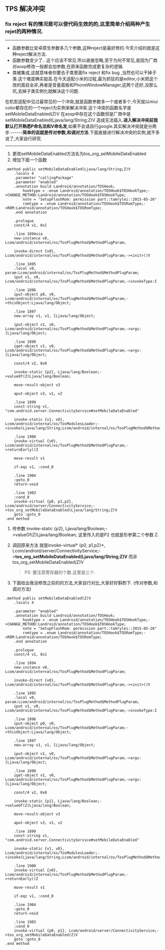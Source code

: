 
## TPS 解决冲突

### **fix reject 有的情况是可以使代码生效的的,这里简单介绍两种产生rejet的两种情况.**

---

- 函数参数比安卓原生参数多几个参数,这种reject是最好修的.今天介绍的就是这种reject解决方法.
- 函数参数变少了.. 这个应该不常见.所以直接忽略,至于为何不常见,是因为厂商对aosp修改一般都会加参数,在原来函数完成更复杂的逻辑.
- 类被集成,这就意味者你要去子类里面fix reject 和fix bug ,当然也可以干掉子类.这个难度确实挺高.在今天适配小米的过程,最为抓狂的是editor,小米把这个改的面目全非,再者是音量面板和PhoneWindowManager,这两个还好,没那么坑,去掉子类实例化就解决这个问题.

在机型适配中见过最常见的一个冲突,就是函数参数多一个或者多个,今天就以miui color都存在的一个reject为实例来解决冲突.这个冲突的函数名字是setMobileDataEnabled(Z)V 在aosp中存在这个函数但是厂商中是setMobileDataEnabled(Ljava/lang/String;Z)V 造成无法插入.**进入解决冲突前我默认打开熟悉P命名法和V命名发**,如果不会请自行google.其实解决冲突就是分两步.------**简单的说就是传对参数,和调对方法**.下面直接进行解决冲突的实例,就不多说了,大家自行研究.

---

1. 更改setMobileDataEnabled方法名为tos_org_setMobileDataEnabled
2. 增加下面一个函数

``` smali
.method public setMobileDataEnabled(Ljava/lang/String;Z)V
    .locals 4
    .parameter "callingPackage"
    .parameter "enabled"
    .annotation build Landroid/annotation/TOSHook;
        hooktype = .enum Landroid/annotation/TOSHook$TOSHookType;->CHANGE_METHOD:Landroid/annotation/TOSHook$TOSHookType;
        note = "SetupFlashRom: permission part::tamrylei::2015-05-26"
        romtype = .enum Landroid/annotation/TOSHook$TOSRomType;->ROM:Landroid/annotation/TOSHook$TOSRomType;
    .end annotation

    .prologue
    const/4 v1, 0x1

    .line 1894xia
    new-instance v0, Lcom/android/internal/os/TosPlugMethod$MethodPlugParam;

    invoke-direct {v0}, Lcom/android/internal/os/TosPlugMethod$MethodPlugParam;-><init>()V

    .line 1895
    .local v0, param:Lcom/android/internal/os/TosPlugMethod$MethodPlugParam;
    iput v1, v0, Lcom/android/internal/os/TosPlugMethod$MethodPlugParam;->invokeType:I

    .line 1896
    iput-object p0, v0, Lcom/android/internal/os/TosPlugMethod$MethodPlugParam;->thisObject:Ljava/lang/Object;

    .line 1897
    new-array v1, v1, [Ljava/lang/Object;

    iput-object v1, v0, Lcom/android/internal/os/TosPlugMethod$MethodPlugParam;->args:[Ljava/lang/Object;

    .line 1898
    iget-object v1, v0, Lcom/android/internal/os/TosPlugMethod$MethodPlugParam;->args:[Ljava/lang/Object;

    const/4 v2, 0x0

    invoke-static {p2}, Ljava/lang/Boolean;->valueOf(Z)Ljava/lang/Boolean;

    move-result-object v3

    aput-object v3, v1, v2

    .line 1899
    const-string v1, "com.android.server.ConnectivityService#setMobileDataEnabled"

    invoke-static {v1, v0}, Lcom/android/internal/os/TosModulesLoader;->invoke(Ljava/lang/String;Lcom/android/internal/os/TosPlugMethod$MethodPlugParam;)V

    .line 1900
    invoke-virtual {v0}, Lcom/android/internal/os/TosPlugMethod$MethodPlugParam;->returnEarly()Z

    move-result v1

    if-eqz v1, :cond_0

    .line 1904
    :goto_0
    return-void

    .line 1903
    :cond_0
    invoke-virtual {p0, p1,p2}, Lcom/android/server/ConnectivityService;->tos_org_setMobileDataEnabled(Ljava/lang/String;Z)V
    goto :goto_0
.end method
```

 1. 传参数 invoke-static {p2}, Ljava/lang/Boolean;->valueOf(Z)Ljava/lang/Boolean; 这里传入的是P2 也就是形参第二个参数 Z.
 2. 调回原来方法 就是invoke-virtual* {p0, p1,p2}*, Lcom/android/server/ConnectivityService;->**tos_org_setMobileDataEnabled(Ljava/lang/String;Z)V** 而非tos_org_setMobileDataEnabled(Z)V

	> PS: 要注意寄存器的个数.这里是三个. 

3. 下面给出我没修改之前的的方法,大家自行对比,大家好好斟酌下. (传对参数,和调对方法)
		
       
``` smali
.method public setMobileDataEnabled(Z)V
    .locals 4

    .parameter "enabled"
    .annotation build Landroid/annotation/TOSHook;
        hooktype = .enum Landroid/annotation/TOSHook$TOSHookType;->CHANGE_METHOD:Landroid/annotation/TOSHook$TOSHookType;
        note = "SetupFlashRom: permission part::tamrylei::2015-05-26"
        romtype = .enum Landroid/annotation/TOSHook$TOSRomType;->ROM:Landroid/annotation/TOSHook$TOSRomType;
    .end annotation

    .prologue
    const/4 v1, 0x1

    .line 1894
    new-instance v0, Lcom/android/internal/os/TosPlugMethod$MethodPlugParam;

    invoke-direct {v0}, Lcom/android/internal/os/TosPlugMethod$MethodPlugParam;-><init>()V

    .line 1895
    .local v0, param:Lcom/android/internal/os/TosPlugMethod$MethodPlugParam;
    iput v1, v0, Lcom/android/internal/os/TosPlugMethod$MethodPlugParam;->invokeType:I

    .line 1896
    iput-object p0, v0, Lcom/android/internal/os/TosPlugMethod$MethodPlugParam;->thisObject:Ljava/lang/Object;

    .line 1897
    new-array v1, v1, [Ljava/lang/Object;

    iput-object v1, v0, Lcom/android/internal/os/TosPlugMethod$MethodPlugParam;->args:[Ljava/lang/Object;

    .line 1898
    iget-object v1, v0, Lcom/android/internal/os/TosPlugMethod$MethodPlugParam;->args:[Ljava/lang/Object;

    const/4 v2, 0x0

    invoke-static {p1}, Ljava/lang/Boolean;->valueOf(Z)Ljava/lang/Boolean;

    move-result-object v3

    aput-object v3, v1, v2

    .line 1899
    const-string v1, "com.android.server.ConnectivityService#setMobileDataEnabled"

    invoke-static {v1, v0}, Lcom/android/internal/os/TosModulesLoader;->invoke(Ljava/lang/String;Lcom/android/internal/os/TosPlugMethod$MethodPlugParam;)V

    .line 1900
    invoke-virtual {v0}, Lcom/android/internal/os/TosPlugMethod$MethodPlugParam;->returnEarly()Z

    move-result v1

    if-eqz v1, :cond_0

    .line 1904
    :goto_0
    return-void

    .line 1903
    :cond_0
    invoke-virtual {p0, p1}, Lcom/android/server/ConnectivityService;->tos_org_setMobileDataEnabled(Z)V
    goto :goto_0
.end method
```


